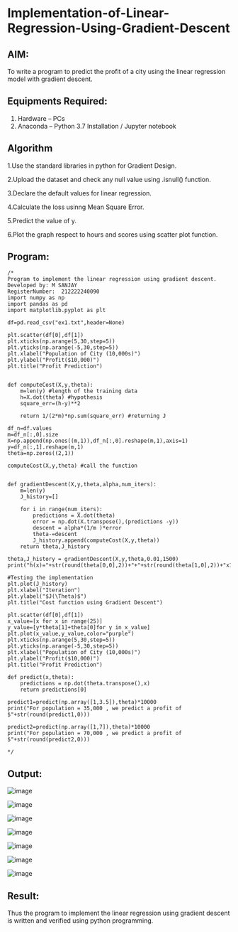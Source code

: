 # Implementation-of-Linear-Regression-Using-Gradient-Descent

## AIM:
To write a program to predict the profit of a city using the linear regression model with gradient descent.

## Equipments Required:
1. Hardware – PCs
2. Anaconda – Python 3.7 Installation / Jupyter notebook
## Algorithm
1.Use the standard libraries in python for Gradient Design.

2.Upload the dataset and check any null value using .isnull() function.

3.Declare the default values for linear regression.

4.Calculate the loss usinng Mean Square Error.

5.Predict the value of y.

6.Plot the graph respect to hours and scores using scatter plot function.

## Program:
```
/*
Program to implement the linear regression using gradient descent.
Developed by: M SANJAY
RegisterNumber:  212222240090
import numpy as np
import pandas as pd
import matplotlib.pyplot as plt

df=pd.read_csv("ex1.txt",header=None)

plt.scatter(df[0],df[1])
plt.xticks(np.arange(5,30,step=5))
plt.yticks(np.arange(-5,30,step=5))
plt.xlabel("Population of City (10,000s)")
plt.ylabel("Profit($10,000)")
plt.title("Profit Prediction")


def computeCost(X,y,theta):
    m=len(y) #length of the training data
    h=X.dot(theta) #hypothesis
    square_err=(h-y)**2
    
    return 1/(2*m)*np.sum(square_err) #returning J

df_n=df.values
m=df_n[:,0].size
X=np.append(np.ones((m,1)),df_n[:,0].reshape(m,1),axis=1)
y=df_n[:,1].reshape(m,1)
theta=np.zeros((2,1))

computeCost(X,y,theta) #call the function


def gradientDescent(X,y,theta,alpha,num_iters):
    m=len(y)
    J_history=[]
    
    for i in range(num_iters):
        predictions = X.dot(theta)
        error = np.dot(X.transpose(),(predictions -y))
        descent = alpha*(1/m )*error
        theta-=descent
        J_history.append(computeCost(X,y,theta))
    return theta,J_history

theta,J_history = gradientDescent(X,y,theta,0.01,1500)
print("h(x)="+str(round(theta[0,0],2))+"+"+str(round(theta[1,0],2))+"x1")

#Testing the implementation
plt.plot(J_history)
plt.xlabel("Iteration")
plt.ylabel("$J(\Theta)$")
plt.title("Cost function using Gradient Descent")

plt.scatter(df[0],df[1])
x_value=[x for x in range(25)]
y_value=[y*theta[1]+theta[0]for y in x_value]
plt.plot(x_value,y_value,color="purple")
plt.xticks(np.arange(5,30,step=5))
plt.yticks(np.arange(-5,30,step=5))
plt.xlabel("Population of City (10,000s)")
plt.ylabel("Profit($10,000)")
plt.title("Profit Prediction")

def predict(x,theta):
    predictions = np.dot(theta.transpose(),x)
    return predictions[0]

predict1=predict(np.array([1,3.5]),theta)*10000
print("For population = 35,000 , we predict a profit of $"+str(round(predict1,0)))

predict2=predict(np.array([1,7]),theta)*10000
print("For population = 70,000 , we predict a profit of $"+str(round(predict2,0)))

*/
```

## Output:
![image](https://github.com/Sanjay22006832/Implementation-of-Linear-Regression-Using-Gradient-Descent/assets/119830477/e08a8ff6-1c1d-4dd1-895b-acc2ea8917d7)


![image](https://github.com/Sanjay22006832/Implementation-of-Linear-Regression-Using-Gradient-Descent/assets/119830477/0f505ff9-f17a-42b1-8143-ec319eb88a96)


![image](https://github.com/Sanjay22006832/Implementation-of-Linear-Regression-Using-Gradient-Descent/assets/119830477/5bc9afe3-1b8a-48bc-ad48-be41770c5fd7)

![image](https://github.com/Sanjay22006832/Implementation-of-Linear-Regression-Using-Gradient-Descent/assets/119830477/3b30052b-3e64-44fc-815e-63177f509b0e)

![image](https://github.com/Sanjay22006832/Implementation-of-Linear-Regression-Using-Gradient-Descent/assets/119830477/29bb2297-01bd-45b9-8cdc-77ca1d6f1cd4)

![image](https://github.com/Sanjay22006832/Implementation-of-Linear-Regression-Using-Gradient-Descent/assets/119830477/733dac72-8b24-4a26-b0c0-83a025b2d035)

![image](https://github.com/Sanjay22006832/Implementation-of-Linear-Regression-Using-Gradient-Descent/assets/119830477/6df5886c-130a-4c2e-9d73-56e5bb8656f2)





## Result:
Thus the program to implement the linear regression using gradient descent is written and verified using python programming.

